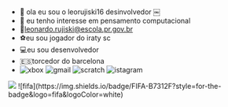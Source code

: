 - 👋 ola eu sou o leorujiski16 desinvolvedor
￼
- 👀 eu tenho interesse em pensamento computacional 
- 📧leonardo.rujiski@escola.pr.gov.br
- ⚽eu sou jogador do iraty sc
- 💻eu sou desenvolvedor
- 🇪🇸torcedor do barcelona
- ![xbox](https://img.shields.io/badge/Xbox-107C10?style=for-the-badge&logo=xbox&logoColor=white)
![gmail](https://img.shields.io/badge/Gmail-D14836?style=for-the-badge&logo=gmail&logoColor=white)
![scratch](https://img.shields.io/badge/Scratch-4D97FF?style=for-the-badge&logo=Scratch&logoColor=white)
![istagram](https://img.shields.io/badge/Instagram-E4405F?style=for-the-badge&logo=instagram&logoColor=white)
<img src = "https://img.shields.io/badge/JavaScript-323330?style=for-the-badge&logo=javascript&logoColor=F7DF1E">
![fifa](https://img.shields.io/badge/FIFA-B7312F?style=for-the-badge&logo=fifa&logoColor=white)





